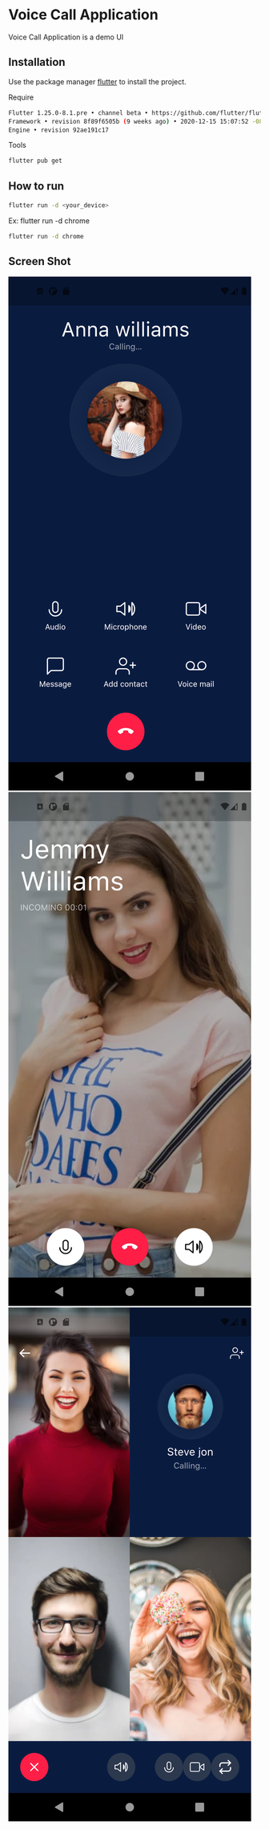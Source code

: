 # Voice Call Application

Voice Call  Application is a demo UI

## Installation

Use the package manager [flutter](https://flutter.dev/docs/get-started/install) to install the project.

Require
```bash
Flutter 1.25.0-8.1.pre • channel beta • https://github.com/flutter/flutter.git
Framework • revision 8f89f6505b (9 weeks ago) • 2020-12-15 15:07:52 -0800
Engine • revision 92ae191c17
```

Tools
```bash
flutter pub get
```

## How to run

```bash
flutter run -d <your_device>
```
Ex: flutter run -d chrome

```bash
flutter run -d chrome
```

## Screen Shot
![](https://raw.githubusercontent.com/sun1211/calling_app/master/screenShot/Screenshot_1613474311.png)
![](https://raw.githubusercontent.com/sun1211/calling_app/master/screenShot/Screenshot_1613474317.png)
![](https://raw.githubusercontent.com/sun1211/calling_app/master/screenShot/Screenshot_1613474322.png)